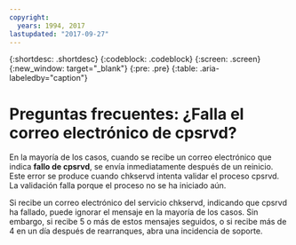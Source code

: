 ```yaml
---
copyright:
  years: 1994, 2017
lastupdated: "2017-09-27"
---
```

{:shortdesc: .shortdesc}
{:codeblock: .codeblock}
{:screen: .screen}
{:new_window: target="_blank"}
{:pre: .pre}
{:table: .aria-labeledby="caption"}
# Preguntas frecuentes: ¿Falla el correo electrónico de cpsrvd?

En la mayoría de los casos, cuando se recibe un correo electrónico que indica **fallo de cpsrvd**, se envía inmediatamente después de un reinicio. Este error se produce cuando chkservd intenta validar el proceso cpsrvd. La validación falla porque el proceso no se ha iniciado aún.

Si recibe un correo electrónico del servicio chkservd, indicando que cpsrvd ha fallado, puede ignorar el mensaje en la mayoría de los casos. Sin embargo, si recibe 5 o más de estos mensajes seguidos, o si recibe más de 4 en un día después de rearranques, abra una incidencia de soporte.
